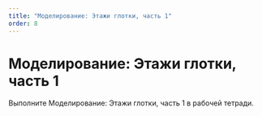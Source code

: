 ```yaml
---
title: "Моделирование: Этажи глотки, часть 1"
order: 8
---
```


# Моделирование: Этажи глотки, часть 1

Выполните Моделирование: Этажи глотки, часть 1 в рабочей тетради.